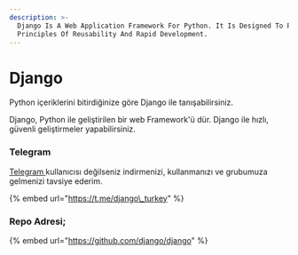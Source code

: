 ```yaml
---
description: >-
  Django Is A Web Application Framework For Python. It Is Designed To Prioritize
  Principles Of Reusability And Rapid Development.
---
```


# Django

  
  
Python içeriklerini bitirdiğinize göre Django ile tanışabilirsiniz.

Django, Python ile geliştirilen bir web Framework'ü dür. Django ile hızlı, güvenli geliştirmeler yapabilirsiniz.

### Telegram

[Telegram ](https://telegram.org/)kullanıcısı değilseniz indirmenizi, kullanmanızı ve grubumuza gelmenizi tavsiye ederim.

{% embed url="https://t.me/django\_turkey" %}

### Repo Adresi;

{% embed url="https://github.com/django/django" %}



